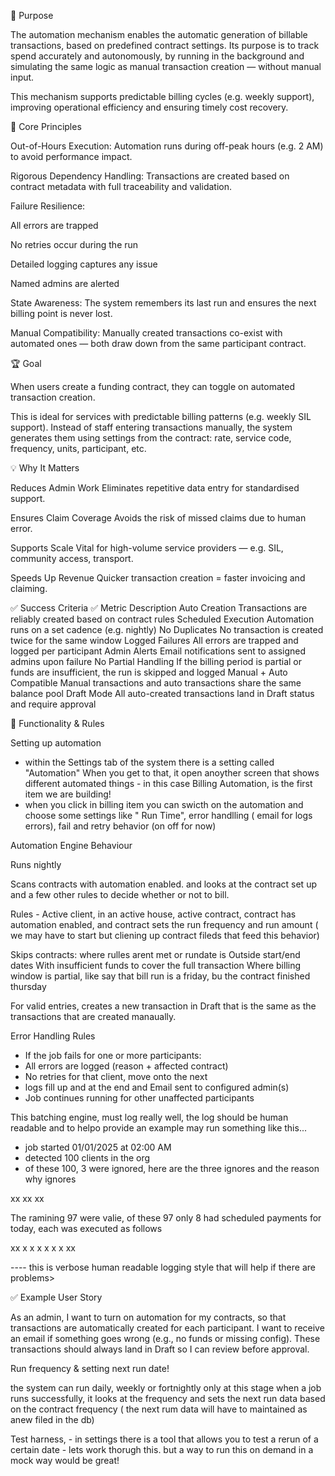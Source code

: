 🎯 Purpose

The automation mechanism enables the automatic generation of billable transactions, based on predefined contract settings. Its purpose is to track spend accurately and autonomously, by running in the background and simulating the same logic as manual transaction creation — without manual input.

This mechanism supports predictable billing cycles (e.g. weekly support), improving operational efficiency and ensuring timely cost recovery.

🧠 Core Principles

Out-of-Hours Execution: Automation runs during off-peak hours (e.g. 2 AM) to avoid performance impact.

Rigorous Dependency Handling: Transactions are created based on contract metadata with full traceability and validation.

Failure Resilience:

All errors are trapped

No retries occur during the run

Detailed logging captures any issue

Named admins are alerted

State Awareness: The system remembers its last run and ensures the next billing point is never lost.

Manual Compatibility: Manually created transactions co-exist with automated ones — both draw down from the same participant contract.

🏆 Goal

When users create a funding contract, they can toggle on automated transaction creation.

This is ideal for services with predictable billing patterns (e.g. weekly SIL support). Instead of staff entering transactions manually, the system generates them using settings from the contract: rate, service code, frequency, units, participant, etc.

💡 Why It Matters

Reduces Admin Work
Eliminates repetitive data entry for standardised support.

Ensures Claim Coverage
Avoids the risk of missed claims due to human error.

Supports Scale
Vital for high-volume service providers — e.g. SIL, community access, transport.

Speeds Up Revenue
Quicker transaction creation = faster invoicing and claiming.

✅ Success Criteria
✅ Metric	Description
Auto Creation	Transactions are reliably created based on contract rules
Scheduled Execution	Automation runs on a set cadence (e.g. nightly)
No Duplicates	No transaction is created twice for the same window
Logged Failures	All errors are trapped and logged per participant
Admin Alerts	Email notifications sent to assigned admins upon failure
No Partial Handling	If the billing period is partial or funds are insufficient, the run is skipped and logged
Manual + Auto Compatible	Manual transactions and auto transactions share the same balance pool
Draft Mode	All auto-created transactions land in Draft status and require approval

📄 Functionality & Rules

Setting up automation

* within the Settings tab of the system there is a setting called "Automation" When you get to that, it open anoyther screen that shows different automated things - in this case Billing Automation, is the first item we are building!
* when you click in billing item you can swicth on the automation and choose some settings like " Run Time", error handlling ( email for logs errors), fail and retry behavior (on off for now)

Automation Engine Behaviour

Runs nightly

Scans contracts with automation enabled. and looks at the contract set up and a few other rules to decide whether or not to bill.

Rules - Active client, in an active house, active contract, contract has automation enabled, and contract sets the run frequency and run amount ( we may have to start but cliening up contract fileds that feed this behavior)

Skips contracts: where rulles arent met or rundate is Outside start/end dates
With insufficient funds to cover the full transaction
Where billing window is partial, like say that bill run is a friday, bu the contract finished thursday


For valid entries, creates a new transaction in Draft that is the same as the transactions that are created manaually.


Error Handling Rules

* If the job fails for one or more participants:
* All errors are logged (reason + affected contract)
* No retries for that client, move onto the next
* logs fill up and at the end and Email sent to configured admin(s)
* Job continues running for other unaffected participants

This batching engine, must log really well, the log should be human readable and to helpo provide an example may run something like this...

* job started 01/01/2025 at 02:00 AM
* detected 100 clients in the org
* of these 100, 3 were ignored, here are the three ignores and the reason why ignores

xx
xx
xx

The ramining 97 were valie, of these 97 only 8 had scheduled payments for today, each was executed as follows

xx
x
x
x
x
x
x
xx

---- this is verbose human readable logging style that will help if there are problems>


✅ Example User Story

As an admin, I want to turn on automation for my contracts, so that transactions are automatically created for each participant. I want to receive an email if something goes wrong (e.g., no funds or missing config). These transactions should always land in Draft so I can review before approval.


Run frequency & setting next run date!

the system can run daily, weekly or fortnightly only at this stage
when a job runs successfully, it looks at the frequency and sets the next run data based on the contract frequency ( the next rum data will have to maintained as anew filed in the db)


Test harness, - in settings there is a tool that allows you to test a rerun of a certain date - lets work thorugh this. but a way to run this on demand in a mock way would be great!

